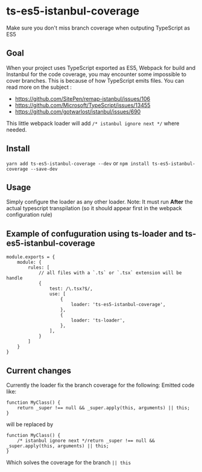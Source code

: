 # ts-es5-istanbul-coverage
Make sure you don't miss branch coverage when outputing TypeScript as ES5

## Goal
When your project uses TypeScript exported as ES5, Webpack for build and Instanbul for the code coverage, you may encounter some impossible to cover branches.
This is because of how TypeScript emits files.
You can read more on the subject :
 - https://github.com/SitePen/remap-istanbul/issues/106
 - https://github.com/Microsoft/TypeScript/issues/13455
 - https://github.com/gotwarlost/istanbul/issues/690

This little webpack loader will add `/* istanbul ignore next */` where needed.

## Install
`yarn add ts-es5-istanbul-coverage --dev`
or
`npm install ts-es5-istanbul-coverage --save-dev`

## Usage
Simply configure the loader as any other loader.
Note: It must run **After** the actual typescript transpilation (so it should appear first in the webpack configuration rule)

## Example of confuguration using ts-loader and ts-es5-istanbul-coverage
```
module.exports = {
	module: {
		rules: [
			// all files with a `.ts` or `.tsx` extension will be handle
			{
				test: /\.tsx?$/,
				use: [
					{
						loader: 'ts-es5-istanbul-coverage',
					},
					{
						loader: 'ts-loader',
					},
				],
			}
		]
	}
}
```

## Current changes
Currently the loader fix the branch coverage for the following:
Emitted code like:
```
function MyClass() {
	return _super !== null && _super.apply(this, arguments) || this;
}
```
will be replaced by
```
function MyClass() {
	/* istanbul ignore next */return _super !== null && _super.apply(this, arguments) || this;
}
```
Which solves the coverage for the branch `|| this`
